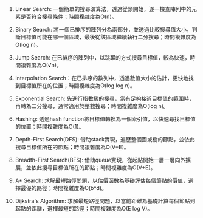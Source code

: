 

1. Linear Search: 一個簡單的搜尋演算法，透過從頭開始，逐一檢查陣列中的元素是否符合搜尋條件；時間複雜度為O(n)。 

2. Binary Search: 將一個已排序的陣列分為兩部分，並透過比較搜尋值大小，判斷目標值可能在哪一個區域，最後從該區域繼續執行二分搜尋；時間複雜度為O(log n)。

3. Jump Search: 在已排序的陣列中，以跳躍的方式搜尋目標值，較為快速，時間複雜度為O(√n)。

4. Interpolation Search：在已排序的數列中，透過數值大小的估計，更快地找到目標值所在的位置；時間複雜度為O(log log n)。

5. Exponential Search: 先進行指數級的搜尋，當有足夠接近目標值的範圍時，再轉為二分搜尋，通常適用於整數搜尋；時間複雜度為O(log n)。

6. Hashing: 透過hash function將目標值轉換為一個索引值，以快速尋找目標值的位置；時間複雜度為O(1)。 

7. Depth-First Search(DFS): 借助stack實現，遍歷整個圖或樹的節點，並依此搜尋目標值所在的節點；時間複雜度為O(V+E)。

8. Breadth-First Search(BFS): 借助queue實現，從起點開始一層一層向外擴展，並依此搜尋目標值所在的節點；時間複雜度為O(V+E)。

9. A* Search: 求解最短路徑問題，以估價函數為基礎評估每個節點的價值，選擇最優的路徑；時間複雜度為O(b^d)。

10. Dijkstra's Algorithm: 求解最短路徑問題，以當前距離為基礎計算每個節點到起點的距離，選擇最短的路徑；時間複雜度為O(E log V)。